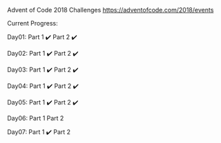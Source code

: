 Advent of Code 2018 Challenges
https://adventofcode.com/2018/events

Current Progress:

Day01:  Part 1 :heavy_check_mark: Part 2 :heavy_check_mark:

Day02: Part 1 :heavy_check_mark: Part 2 :heavy_check_mark:

Day03: Part 1 :heavy_check_mark: Part 2 :heavy_check_mark:

Day04: Part 1 :heavy_check_mark: Part 2 :heavy_check_mark:

Day05: Part 1 :heavy_check_mark: Part 2 :heavy_check_mark:

Day06:  Part 1  Part 2

Day07: Part 1 :heavy_check_mark: Part 2
